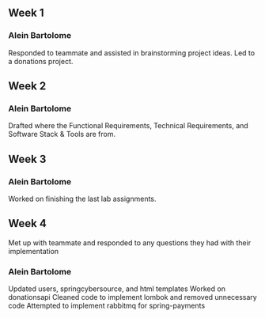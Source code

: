 <h2>Week 1</h2>

<h3>Alein Bartolome</h3>
Responded to teammate and assisted in brainstorming project ideas. Led to a donations project.

<h2>Week 2</h2>
<h3>Alein Bartolome</h3>
Drafted where the Functional Requirements, Technical Requirements, and Software Stack & Tools are from.

<h2>Week 3</h2>
<h3>Alein Bartolome</h3>
Worked on finishing the last lab assignments.

<h2>Week 4</h2>
Met up with teammate and responded to any questions they had with their implementation
<h3>Alein Bartolome</h3>
Updated users, springcybersource, and html templates
Worked on donationsapi
Cleaned code to implement lombok and removed unnecessary code
Attempted to implement rabbitmq for spring-payments